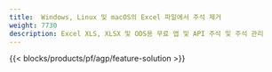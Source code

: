 ```yaml
---
title:  Windows, Linux 및 macOS의 Excel 파일에서 주석 제거
weight: 7730
description: Excel XLS, XLSX 및 ODS용 무료 앱 및 API 주석 및 주석 관리
---
```

{{< blocks/products/pf/agp/feature-solution >}} 

